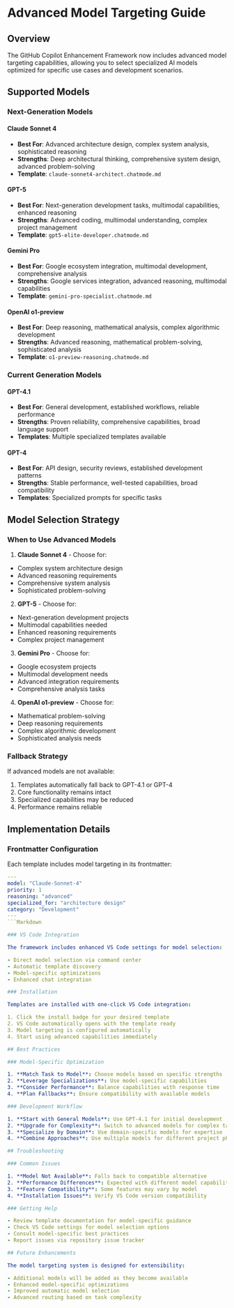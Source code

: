 # Advanced Model Targeting Guide

## Overview

The GitHub Copilot Enhancement Framework now includes advanced model targeting capabilities, allowing you to select specialized AI models optimized for specific use cases and development scenarios.

## Supported Models

### Next-Generation Models

#### Claude Sonnet 4

- **Best For**: Advanced architecture design, complex system analysis, sophisticated reasoning
- **Strengths**: Deep architectural thinking, comprehensive system design, advanced problem-solving
- **Template**: `claude-sonnet4-architect.chatmode.md`

#### GPT-5

- **Best For**: Next-generation development tasks, multimodal capabilities, enhanced reasoning
- **Strengths**: Advanced coding, multimodal understanding, complex project management
- **Template**: `gpt5-elite-developer.chatmode.md`

#### Gemini Pro

- **Best For**: Google ecosystem integration, multimodal development, comprehensive analysis
- **Strengths**: Google services integration, advanced reasoning, multimodal capabilities
- **Template**: `gemini-pro-specialist.chatmode.md`

#### OpenAI o1-preview

- **Best For**: Deep reasoning, mathematical analysis, complex algorithmic development
- **Strengths**: Advanced reasoning, mathematical problem-solving, sophisticated analysis
- **Template**: `o1-preview-reasoning.chatmode.md`

### Current Generation Models

#### GPT-4.1

- **Best For**: General development, established workflows, reliable performance
- **Strengths**: Proven reliability, comprehensive capabilities, broad language support
- **Templates**: Multiple specialized templates available

#### GPT-4

- **Best For**: API design, security reviews, established development patterns
- **Strengths**: Stable performance, well-tested capabilities, broad compatibility
- **Templates**: Specialized prompts for specific tasks

## Model Selection Strategy

### When to Use Advanced Models

1. **Claude Sonnet 4** - Choose for:
- Complex system architecture design
- Advanced reasoning requirements
- Comprehensive system analysis
- Sophisticated problem-solving
2. **GPT-5** - Choose for:
- Next-generation development projects
- Multimodal capabilities needed
- Enhanced reasoning requirements
- Complex project management
3. **Gemini Pro** - Choose for:
- Google ecosystem projects
- Multimodal development needs
- Advanced integration requirements
- Comprehensive analysis tasks
4. **OpenAI o1-preview** - Choose for:
- Mathematical problem-solving
- Deep reasoning requirements
- Complex algorithmic development
- Sophisticated analysis needs

### Fallback Strategy

If advanced models are not available:

1. Templates automatically fall back to GPT-4.1 or GPT-4
2. Core functionality remains intact
3. Specialized capabilities may be reduced
4. Performance remains reliable

## Implementation Details

### Frontmatter Configuration

Each template includes model targeting in its frontmatter:

```YAML
---
model: "Claude-Sonnet-4"
priority: 1
reasoning: "advanced"
specialized_for: "architecture design"
category: "Development"
---
```Markdown

### VS Code Integration

The framework includes enhanced VS Code settings for model selection:

- Direct model selection via command center
- Automatic template discovery
- Model-specific optimizations
- Enhanced chat integration

### Installation

Templates are installed with one-click VS Code integration:

1. Click the install badge for your desired template
2. VS Code automatically opens with the template ready
3. Model targeting is configured automatically
4. Start using advanced capabilities immediately

## Best Practices

### Model-Specific Optimization

1. **Match Task to Model**: Choose models based on specific strengths
2. **Leverage Specializations**: Use model-specific capabilities
3. **Consider Performance**: Balance capabilities with response time
4. **Plan Fallbacks**: Ensure compatibility with available models

### Development Workflow

1. **Start with General Models**: Use GPT-4.1 for initial development
2. **Upgrade for Complexity**: Switch to advanced models for complex tasks
3. **Specialize by Domain**: Use domain-specific models for expertise
4. **Combine Approaches**: Use multiple models for different project phases

## Troubleshooting

### Common Issues

1. **Model Not Available**: Falls back to compatible alternative
2. **Performance Differences**: Expected with different model capabilities
3. **Feature Compatibility**: Some features may vary by model
4. **Installation Issues**: Verify VS Code version compatibility

### Getting Help

- Review template documentation for model-specific guidance
- Check VS Code settings for model selection options
- Consult model-specific best practices
- Report issues via repository issue tracker

## Future Enhancements

The model targeting system is designed for extensibility:

- Additional models will be added as they become available
- Enhanced model-specific optimizations
- Improved automatic model selection
- Advanced routing based on task complexity
